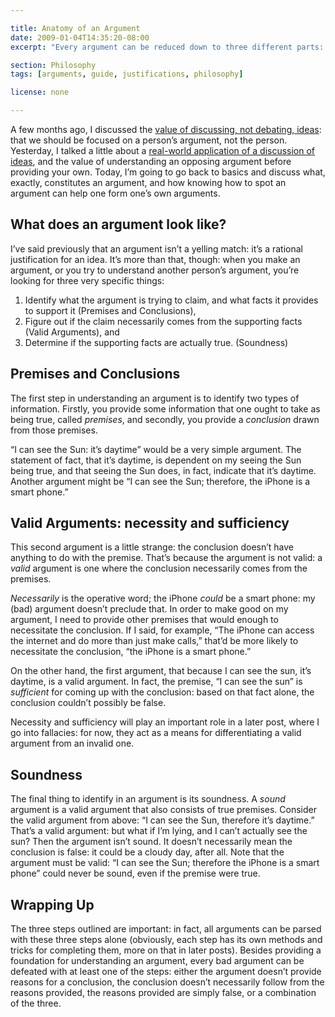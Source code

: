 ```yaml
---

title: Anatomy of an Argument
date: 2009-01-04T14:35:20-08:00
excerpt: "Every argument can be reduced down to three different parts: any argument can be understood or defeated by identifying these parts."

section: Philosophy
tags: [arguments, guide, justifications, philosophy]

license: none

---
```


A few months ago, I discussed the [value of discussing, not debating, ideas][1]: that we should be focused on a person’s argument, not the person. Yesterday, I talked a little about a [real-world application of a discussion of ideas][2], and the value of understanding an opposing argument before providing your own. Today, I’m going to go back to basics and discuss what, exactly, constitutes an argument, and how knowing how to spot an argument can help one form one’s own arguments.

## What does an argument look like?

I’ve said previously that an argument isn’t a yelling match: it’s a rational justification for an idea. It’s more than that, though: when you make an argument, or you try to understand another person’s argument, you’re looking for three very specific things:

1. Identify what the argument is trying to claim, and what facts it provides to support it (Premises and Conclusions),
2. Figure out if the claim necessarily comes from the supporting facts (Valid Arguments), and
3. Determine if the supporting facts are actually true. (Soundness)

## Premises and Conclusions

The first step in understanding an argument is to identify two types of information. Firstly, you provide some information that one ought to take as being true, called *premises*, and secondly, you provide a *conclusion* drawn from those premises.

“I can see the Sun: it’s daytime” would be a very simple argument. The statement of fact, that it’s daytime, is dependent on my seeing the Sun being true, and that seeing the Sun does, in fact, indicate that it’s daytime. Another argument might be “I can see the Sun; therefore, the iPhone is a smart phone.”

## Valid Arguments: necessity and sufficiency

This second argument is a little strange: the conclusion doesn’t have anything to do with the premise. That’s because the argument is not valid: a *valid* argument is one where the conclusion necessarily comes from the premises.

*Necessarily* is the operative word; the iPhone *could* be a smart phone: my (bad) argument doesn’t preclude that. In order to make good on my argument, I need to provide other premises that would enough to necessitate the conclusion. If I said, for example, “The iPhone can access the internet and do more than just make calls,” that’d be more likely to necessitate the conclusion, “the iPhone is a smart phone.”

On the other hand, the first argument, that because I can see the sun, it’s daytime, is a valid argument. In fact, the premise, “I can see the sun” is *sufficient* for coming up with the conclusion: based on that fact alone, the conclusion couldn’t possibly be false.

Necessity and sufficiency will play an important role in a later post, where I go into fallacies: for now, they act as a means for differentiating a valid argument from an invalid one.

## Soundness

The final thing to identify in an argument is its soundness. A *sound* argument is a valid argument that also consists of true premises. Consider the valid argument from above: “I can see the Sun, therefore it’s daytime.” That’s a valid argument: but what if I’m lying, and I can’t actually see the sun? Then the argument isn’t sound. It doesn’t necessarily mean the conclusion is false: it could be a cloudy day, after all. Note that the argument must be valid: “I can see the Sun; therefore the iPhone is a smart phone” could never be sound, even if the premise were true.

## Wrapping Up

The three steps outlined are important: in fact, all arguments can be parsed with these three steps alone (obviously, each step has its own methods and tricks for completing them, more on that in later posts). Besides providing a foundation for understanding an argument, every bad argument can be defeated with at least one of the steps: either the argument doesn’t provide reasons for a conclusion, the conclusion doesn’t necessarily follow from the reasons provided, the reasons provided are simply false, or a combination of the three.

[1]: https://marktrapp.com/blog/2008/09/27/argumentation-its-not-just-trolls "Argumentation: it’s not just for trolls"
[2]: https://marktrapp.com/blog/2009/01/03/armchair-entrepeneuring "Armchair Entrepeneuring"
